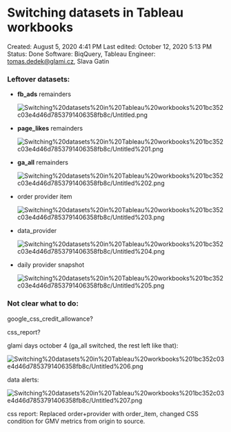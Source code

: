 # Switching datasets in Tableau workbooks

Created: August 5, 2020 4:41 PM
Last edited: October 12, 2020 5:13 PM
Status: Done
Software: BiqQuery, Tableau
Engineer: tomas.dedek@glami.cz, Slava Gatin

### Leftover datasets:

- **fb_ads** remainders
    
    ![Switching%20datasets%20in%20Tableau%20workbooks%201bc352c03e4d46d7853791406358fb8c/Untitled.png](Switching%20datasets%20in%20Tableau%20workbooks%201bc352c03e4d46d7853791406358fb8c/Untitled.png)
    
- **page_likes** remainders
    
    ![Switching%20datasets%20in%20Tableau%20workbooks%201bc352c03e4d46d7853791406358fb8c/Untitled%201.png](Switching%20datasets%20in%20Tableau%20workbooks%201bc352c03e4d46d7853791406358fb8c/Untitled%201.png)
    
- **ga_all** remainders
    
    ![Switching%20datasets%20in%20Tableau%20workbooks%201bc352c03e4d46d7853791406358fb8c/Untitled%202.png](Switching%20datasets%20in%20Tableau%20workbooks%201bc352c03e4d46d7853791406358fb8c/Untitled%202.png)
    
- order provider item
    
    ![Switching%20datasets%20in%20Tableau%20workbooks%201bc352c03e4d46d7853791406358fb8c/Untitled%203.png](Switching%20datasets%20in%20Tableau%20workbooks%201bc352c03e4d46d7853791406358fb8c/Untitled%203.png)
    
- data_provider
    
    ![Switching%20datasets%20in%20Tableau%20workbooks%201bc352c03e4d46d7853791406358fb8c/Untitled%204.png](Switching%20datasets%20in%20Tableau%20workbooks%201bc352c03e4d46d7853791406358fb8c/Untitled%204.png)
    
- daily provider snapshot
    
    ![Switching%20datasets%20in%20Tableau%20workbooks%201bc352c03e4d46d7853791406358fb8c/Untitled%205.png](Switching%20datasets%20in%20Tableau%20workbooks%201bc352c03e4d46d7853791406358fb8c/Untitled%205.png)
    

### Not clear what to do:

google_css_credit_allowance?

[](https://tableau.glami.info/#/datasources/1926/askData)

css_report?

[](https://tableau.glami.info/#/datasources/2553/askData)

glami days october 4 (ga_all switched, the rest left like that):

![Switching%20datasets%20in%20Tableau%20workbooks%201bc352c03e4d46d7853791406358fb8c/Untitled%206.png](Switching%20datasets%20in%20Tableau%20workbooks%201bc352c03e4d46d7853791406358fb8c/Untitled%206.png)

data alerts:

![Switching%20datasets%20in%20Tableau%20workbooks%201bc352c03e4d46d7853791406358fb8c/Untitled%207.png](Switching%20datasets%20in%20Tableau%20workbooks%201bc352c03e4d46d7853791406358fb8c/Untitled%207.png)

css report:
Replaced order+provider with order_item, changed CSS condition for GMV metrics from origin to source.